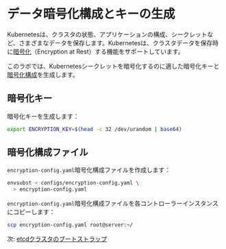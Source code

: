 # データ暗号化構成とキーの生成

Kubernetesは、クラスタの状態、アプリケーションの構成、シークレットなど、さまざまなデータを保存します。Kubernetesは、クラスタデータを保存時に[暗号化](https://kubernetes.io/docs/tasks/administer-cluster/encrypt-data)（Encryption at Rest）する機能をサポートしています。

このラボでは、Kubernetesシークレットを暗号化するのに適した暗号化キーと[暗号化構成](https://kubernetes.io/docs/tasks/administer-cluster/encrypt-data/#understanding-the-encryption-at-rest-configuration)を生成します。

## 暗号化キー

暗号化キーを生成します：

```bash
export ENCRYPTION_KEY=$(head -c 32 /dev/urandom | base64)
```

## 暗号化構成ファイル

`encryption-config.yaml`暗号化構成ファイルを作成します：

```bash
envsubst < configs/encryption-config.yaml \
  > encryption-config.yaml
```

`encryption-config.yaml`暗号化構成ファイルを各コントローラーインスタンスにコピーします：

```bash
scp encryption-config.yaml root@server:~/
```

次: [etcdクラスタのブートストラップ](07-bootstrapping-etcd.md)
